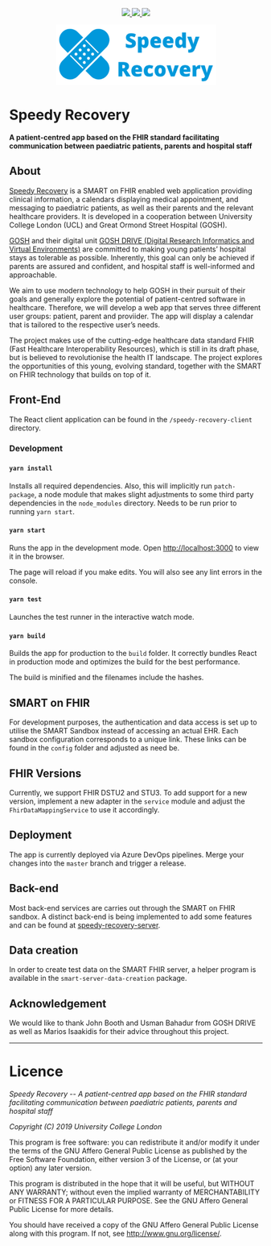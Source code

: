 <p align="center">
  <a href="https://dev.azure.com/ucabnbo/Speedy%20Recovery/_build/latest?definitionId=1" alt="Build Status">
    <img src="https://dev.azure.com/ucabnbo/Speedy%20Recovery/_apis/build/status/speedy-recovery-rg%20-%20CI" />
  </a>
  
  <a href="https://github.com/nbckr/speedy-recovery/pulls" alt="Pull Requests Welcome">
    <img src="https://camo.githubusercontent.com/7509b1327eb1be79c73071b83001358349629e81/68747470733a2f2f696d672e736869656c64732e696f2f62616467652f5052732d77656c636f6d652d6666363962342e737667" />
  </a>
  
  <a href="https://donate.gosh.org/" alt="Donate to Charity">
    <img src="https://camo.githubusercontent.com/ff07592344dc21c343e4180648b2155a6a899ad7/68747470733a2f2f696d672e736869656c64732e696f2f62616467652f446f6e6174652d436861726974792d6f72616e67652e737667" />
  </a>
</p>

<p align="center">
    <img src="./speedy-recovery-client/public/images/logo_with_title.png" height="120">
</p>

# Speedy Recovery
**A patient-centred app based on the FHIR standard facilitating communication between paediatric patients, parents and hospital staff**

## About
[Speedy Recovery](https://speedyrecovery.z6.web.core.windows.net) is a SMART on FHIR enabled web application providing clinical information, a calendars displaying medical appointment, and messaging to paediatric patients, as well as their parents and the relevant healthcare providers. It is developed in a cooperation between University College London (UCL) and Great Ormond Street Hospital (GOSH).

[GOSH](https://www.gosh.nhs.uk/) and their digital unit [GOSH DRIVE (Digital Research Informatics and Virtual Environments)](https://www.gosh.nhs.uk/news/latest-press-releases/new-unit-opening-great-ormond-street-hospital-set-revolutionise-how-technology-used-hospitals) are committed to making young patients’ hospital stays as tolerable as possible. Inherently, this goal can only be achieved if parents are assured and confident, and hospital staff is well-informed and approachable. 

We aim to use modern technology to help GOSH in their pursuit of their goals and generally explore the potential of patient-centred software in healthcare. Therefore, we will develop a web app that serves three different user groups: patient, parent and proviider. The app will display a calendar that is tailored to the respective user’s needs. 

The project makes use of the cutting-edge healthcare data standard FHIR (Fast Healthcare Interoperability Resources), which is still in its draft phase, but is believed to revolutionise the health IT landscape. The project explores the opportunities of this young, evolving standard, together with the SMART on FHIR technology that builds on top of it. 

## Front-End
The React client application can be found in the `/speedy-recovery-client` directory.

### Development

#### `yarn install`
Installs all required dependencies. Also, this will implicitly run `patch-package`, a node module that makes slight adjustments to some third party dependencies in the `node_modules` directory. Needs to be run prior to running `yarn start`.

#### `yarn start`
Runs the app in the development mode. Open [http://localhost:3000](http://localhost:3000) to view it in the browser.

The page will reload if you make edits. You will also see any lint errors in the console.

#### `yarn test`

Launches the test runner in the interactive watch mode.

#### `yarn build`

Builds the app for production to the `build` folder. It correctly bundles React in production mode and optimizes the build for the best performance.

The build is minified and the filenames include the hashes.

## SMART on FHIR
For development purposes, the authentication and data access is set up to utilise the SMART Sandbox instead of accessing an actual EHR. Each sandbox configuration corresponds to a unique link. These links can be found in the `config` folder and adjusted as need be.

## FHIR Versions
Currently, we support FHIR DSTU2 and STU3. To add support for a new version, implement a new adapter in the `service` module and adjust the `FhirDataMappingService` to use it accordingly.

## Deployment
The app is currently deployed via Azure DevOps pipelines. Merge your changes into the `master` branch and trigger a release.

## Back-end
Most back-end services are carries out through the SMART on FHIR sandbox. A distinct  back-end is being implemented to add some features and can be found at [speedy-recovery-server](https://github.com/JustinYaaang/speedy-recovery-server/).

## Data creation
In order to create test data on the SMART FHIR server, a helper program is available in the `smart-server-data-creation` package.

##  Acknowledgement
We would like to thank John Booth and Usman Bahadur from GOSH DRIVE as well as Marios Isaakidis for their advice throughout this project.


-----

# Licence

_Speedy Recovery -- A patient-centred app based on the FHIR standard facilitating communication between paediatric patients, parents and hospital staff_

_Copyright (C) 2019 University College London_

This program is free software: you can redistribute it and/or modify
it under the terms of the GNU Affero General Public License as published by
the Free Software Foundation, either version 3 of the License, or
(at your option) any later version.

This program is distributed in the hope that it will be useful,
but WITHOUT ANY WARRANTY; without even the implied warranty of
MERCHANTABILITY or FITNESS FOR A PARTICULAR PURPOSE.  See the
GNU Affero General Public License for more details.

You should have received a copy of the GNU Affero General Public License
along with this program.  If not, see <http://www.gnu.org/license/>.


